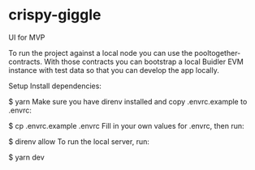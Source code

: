 # crispy-giggle

UI for MVP

To run the project against a local node you can use the pooltogether-contracts. With those contracts you can bootstrap a local Buidler EVM instance with test data so that you can develop the app locally.

Setup
Install dependencies:

$ yarn
Make sure you have direnv installed and copy .envrc.example to .envrc:

$ cp .envrc.example .envrc
Fill in your own values for .envrc, then run:

$ direnv allow
To run the local server, run:

$ yarn dev
